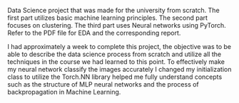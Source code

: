 Data Science project that was made for the university from scratch. The first part utilizes basic machine learning principles. The second part focuses on clustering. The third part uses Neural networks using PyTorch. Refer to the PDF file for EDA and the corresponding report. 

I had approximately a week to complete this project, the objective was to be able to describe the data science process from scratch and utilize all the techniques in the course we had learned to this point. To effectively make my neural network classify the images accurately I changed my initialization class to utilize the Torch.NN library helped me fully understand concepts such as the structure of MLP neural networks and the process of backpropagation in Machine Learning.
